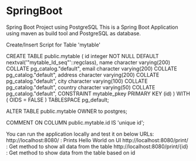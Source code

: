 # SpringBoot
Spring Boot Project using PostgreSQL 
This is a Spring Boot Application using maven as build tool and PostgreSQL as database.

Create/Insert Script for Table 'mytable'

  CREATE TABLE public.mytable
  (
      id integer NOT NULL DEFAULT nextval('"mytable_Id_seq"'::regclass),
      name character varying(200) COLLATE pg_catalog."default",
      email character varying(200) COLLATE pg_catalog."default",
      address character varying(200) COLLATE pg_catalog."default",
      city character varying(100) COLLATE pg_catalog."default",
      country character varying(50) COLLATE pg_catalog."default",
      CONSTRAINT mytable_pkey PRIMARY KEY (id)
  )
  WITH (
      OIDS = FALSE
  )
  TABLESPACE pg_default;

  ALTER TABLE public.mytable
      OWNER to postgres;

  COMMENT ON COLUMN public.mytable.id
      IS 'unique id';

    
You can run the application locally and test it on below URLs:
http://localhost:8080/  : Prints Hello World on UI
http://localhost:8080/print/  : Get method to show all data from the table
http://localhost:8080/print/{id} : Get method to show data from the table based on id
